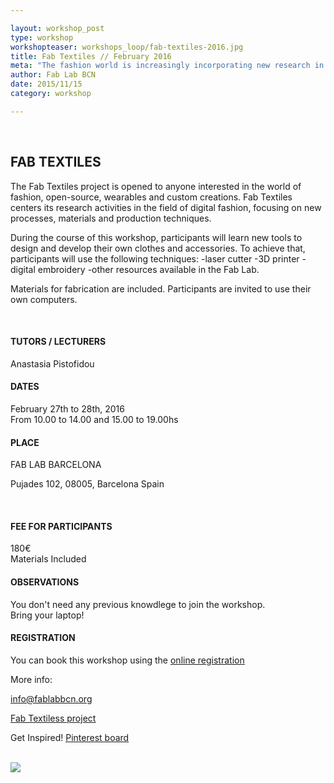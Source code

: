 ```yaml
---

layout: workshop_post
type: workshop
workshopteaser: workshops_loop/fab-textiles-2016.jpg
title: Fab Textiles // February 2016
meta: "The fashion world is increasingly incorporating new research in structures and new materials to expand its field of work and experimentation. This application of technology and digital fabrication to traditional manufacturing and industrial techniques are changing the ways of producing and designing clothing. "
author: Fab Lab BCN
date: 2015/11/15
category: workshop

---
```


<br>

<h2>FAB TEXTILES</h2>

The Fab Textiles project is opened to anyone interested in the world of fashion, open-source, wearables and custom creations. Fab Textiles centers its research activities in the field of digital fashion, focusing on new processes, materials and production techniques. 

During the course of this workshop, participants will learn new tools to design and develop their own clothes and accessories. To achieve that, participants will use the following techniques:
-laser cutter
-3D printer
-digital embroidery
-other resources available in the Fab Lab.


Materials for fabrication are included.
Participants are invited to use their own computers.


<br>
<h4>TUTORS / LECTURERS</h4>
Anastasia Pistofidou


<br>
<h4>DATES</h4>
February 27th to 28th, 2016
<br>
From 10.00 to 14.00 and 15.00 to 19.00hs

<br>
<h4>PLACE</h4>
FAB LAB BARCELONA

Pujades 102, 
08005, Barcelona 
Spain

<br>
<h4>FEE FOR PARTICIPANTS</h4>
180€ <br>
Materials Included

<h4>OBSERVATIONS</h4>
You don't need any previous knowdlege to join the workshop.<br>
Bring your laptop!


<br>
<h4>REGISTRATION</h4>

You can book this workshop using the <a target="_blank" href="http://fablab.fikket.com/event/taller-de-fab-textiles"><u>online registration</u></a> 

More info: <br>

info@fablabbcn.org<br>

<a target="_blank" href="http://fabtextiles.org/"><u>Fab Textiless project</u></a>

Get Inspired! <a target="_blank" href="https://www.pinterest.com/fabtextiles/fab-textiles//"><u>Pinterest board</u></a> 



<br>

<img src="{{site.baseurl}}{{ site.url }}/img/workshops/workshops_loop/fab-textiles-2016.jpg">


